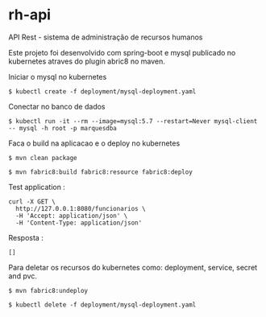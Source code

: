 # rh-api

API Rest - sistema de administração de recursos humanos

Este projeto foi desenvolvido com spring-boot e mysql publicado no kubernetes atraves do plugin abric8 no maven.

Iniciar o mysql no kubernetes
    
    $ kubectl create -f deployment/mysql-deployment.yaml

Conectar no banco de dados

    $ kubectl run -it --rm --image=mysql:5.7 --restart=Never mysql-client -- mysql -h root -p marquesdba

Faca o build na aplicacao e o deploy no kubernetes

    $ mvn clean package

    $ mvn fabric8:build fabric8:resource fabric8:deploy

Test application :

    curl -X GET \
      http://127.0.0.1:8080/funcionarios \
      -H 'Accept: application/json' \
      -H 'Content-Type: application/json'
   
Resposta :

    []    

Para deletar os recursos do kubernetes como: deployment, service, secret and pvc.

    $ mvn fabric8:undeploy

    $ kubectl delete -f deployment/mysql-deployment.yaml

